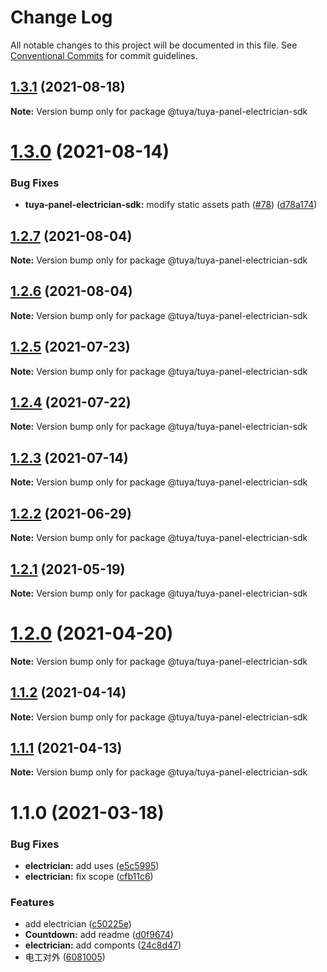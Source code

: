 # Change Log

All notable changes to this project will be documented in this file.
See [Conventional Commits](https://conventionalcommits.org) for commit guidelines.

## [1.3.1](https://github.com/tuya/tuya-panel-sdk/compare/@tuya/tuya-panel-electrician-sdk@1.3.0...@tuya/tuya-panel-electrician-sdk@1.3.1) (2021-08-18)

**Note:** Version bump only for package @tuya/tuya-panel-electrician-sdk





# [1.3.0](https://github.com/tuya/tuya-panel-sdk/compare/@tuya/tuya-panel-electrician-sdk@1.2.7...@tuya/tuya-panel-electrician-sdk@1.3.0) (2021-08-14)


### Bug Fixes

* **tuya-panel-electrician-sdk:** modify static assets path ([#78](https://github.com/tuya/tuya-panel-sdk/issues/78)) ([d78a174](https://github.com/tuya/tuya-panel-sdk/commit/d78a1749966e7e7348fcc8614a7c15ff4954e76f))





## [1.2.7](https://github.com/tuya/tuya-panel-sdk/compare/@tuya/tuya-panel-electrician-sdk@1.2.6...@tuya/tuya-panel-electrician-sdk@1.2.7) (2021-08-04)

**Note:** Version bump only for package @tuya/tuya-panel-electrician-sdk





## [1.2.6](https://github.com/tuya/tuya-panel-sdk/compare/@tuya/tuya-panel-electrician-sdk@1.2.5...@tuya/tuya-panel-electrician-sdk@1.2.6) (2021-08-04)

**Note:** Version bump only for package @tuya/tuya-panel-electrician-sdk





## [1.2.5](https://github.com/tuya/tuya-panel-sdk/compare/@tuya/tuya-panel-electrician-sdk@1.2.4...@tuya/tuya-panel-electrician-sdk@1.2.5) (2021-07-23)

**Note:** Version bump only for package @tuya/tuya-panel-electrician-sdk





## [1.2.4](https://github.com/tuya/tuya-panel-sdk/compare/@tuya/tuya-panel-electrician-sdk@1.2.3...@tuya/tuya-panel-electrician-sdk@1.2.4) (2021-07-22)

**Note:** Version bump only for package @tuya/tuya-panel-electrician-sdk





## [1.2.3](https://github.com/tuya/tuya-panel-sdk/compare/@tuya/tuya-panel-electrician-sdk@1.1.2...@tuya/tuya-panel-electrician-sdk@1.2.3) (2021-07-14)

**Note:** Version bump only for package @tuya/tuya-panel-electrician-sdk





## [1.2.2](https://github.com/tuya/tuya-panel-sdk/compare/@tuya/tuya-panel-electrician-sdk@1.2.1...@tuya/tuya-panel-electrician-sdk@1.2.2) (2021-06-29)

**Note:** Version bump only for package @tuya/tuya-panel-electrician-sdk





## [1.2.1](https://github.com/tuya/tuya-panel-sdk/compare/@tuya/tuya-panel-electrician-sdk@1.2.0...@tuya/tuya-panel-electrician-sdk@1.2.1) (2021-05-19)

**Note:** Version bump only for package @tuya/tuya-panel-electrician-sdk





# [1.2.0](https://github.com/tuya/tuya-panel-sdk/compare/@tuya/tuya-panel-electrician-sdk@1.1.2...@tuya/tuya-panel-electrician-sdk@1.2.0) (2021-04-20)

**Note:** Version bump only for package @tuya/tuya-panel-electrician-sdk





## [1.1.2](https://github.com/tuya/tuya-panel-sdk/compare/@tuya/tuya-panel-electrician-sdk@1.1.1...@tuya/tuya-panel-electrician-sdk@1.1.2) (2021-04-14)

**Note:** Version bump only for package @tuya/tuya-panel-electrician-sdk





## [1.1.1](https://github.com/tuya/tuya-panel-sdk/compare/@tuya/tuya-panel-electrician-sdk@1.1.0...@tuya/tuya-panel-electrician-sdk@1.1.1) (2021-04-13)

**Note:** Version bump only for package @tuya/tuya-panel-electrician-sdk





# 1.1.0 (2021-03-18)


### Bug Fixes

* **electrician:** add uses ([e5c5995](https://github.com/tuya/tuya-panel-sdk/commit/e5c599572e94fe537a2868bbf3ad954fdf5bd699))
* **electrician:** fix scope ([cfb11c6](https://github.com/tuya/tuya-panel-sdk/commit/cfb11c66d93ae54827e00567297e40cb167647d6))


### Features

* add electrician ([c50225e](https://github.com/tuya/tuya-panel-sdk/commit/c50225e6530a5cda58c1d5d4a6aac2304b15f6ab))
* **Countdown:** add readme ([d0f9674](https://github.com/tuya/tuya-panel-sdk/commit/d0f9674e2c410fa959275d23f4d9b5e58948ac1b))
* **electrician:** add componts ([24c8d47](https://github.com/tuya/tuya-panel-sdk/commit/24c8d47294c4dad394776ccebad8a4df6a5a4b86))
* 电工对外 ([6081005](https://github.com/tuya/tuya-panel-sdk/commit/6081005c6ad3e1fc6209cf172a4721b4f025b132))
